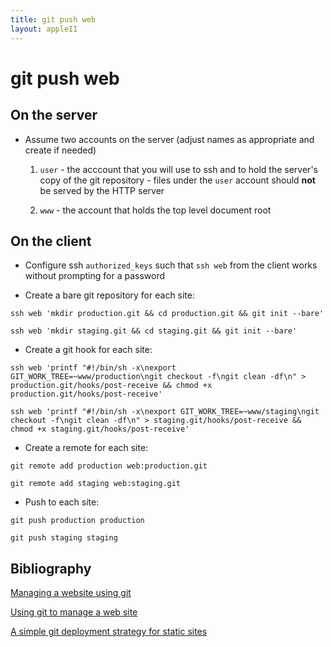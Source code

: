 ```yaml
---
title: git push web
layout: appleII
---
```


git push web
============

On the server
-------------

* Assume two accounts on the server (adjust names as appropriate and
  create if needed)

  1. `user` - the acccount that you will use to ssh and to hold the
     server's copy of the git repository - files under the `user`
     account should **not** be served by the HTTP server

  1. `www` - the account that holds the top level document root

On the client
-------------

* Configure ssh `authorized_keys` such that `ssh web` from the client
  works without prompting for a password

* Create a bare git repository for each site:
```
ssh web 'mkdir production.git && cd production.git && git init --bare'

ssh web 'mkdir staging.git && cd staging.git && git init --bare'
```

* Create a git hook for each site:
```
ssh web 'printf "#!/bin/sh -x\nexport GIT_WORK_TREE=~www/production\ngit checkout -f\ngit clean -df\n" > production.git/hooks/post-receive && chmod +x production.git/hooks/post-receive'

ssh web 'printf "#!/bin/sh -x\nexport GIT_WORK_TREE=~www/staging\ngit checkout -f\ngit clean -df\n" > staging.git/hooks/post-receive && chmod +x staging.git/hooks/post-receive'
```

* Create a remote for each site:
```
git remote add production web:production.git

git remote add staging web:staging.git
```

* Push to each site:
```
git push production production

git push staging staging
```

Bibliography
------------
[Managing a website using git](https://danielmiessler.com/study/git/#website)

[Using git to manage a web site](https://toroid.org/git-website-howto)

[A simple git deployment strategy for static sites](http://nicolasgallagher.com/simple-git-deployment-strategy-for-static-sites/)

